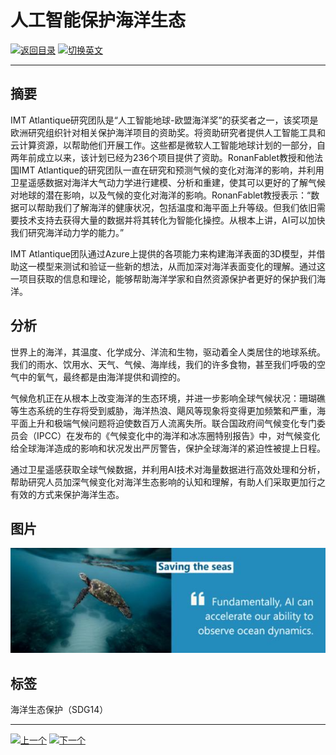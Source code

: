 # 人工智能保护海洋生态

[![返回目录](http://img.shields.io/badge/点击-返回目录-875A7B.svg?style=flat&colorA=8F8F8F)](/)
[![切换英文](http://img.shields.io/badge/切换-英文-875A7B.svg?style=flat&colorA=8F8F8F)](https://doc.shanghaiopen.org.cn/case/14/en_1.html)

----------

## 摘要

IMT Atlantique研究团队是“人工智能地球-欧盟海洋奖”的获奖者之一，该奖项是欧洲研究组织针对相关保护海洋项目的资助奖。将资助研究者提供人工智能工具和云计算资源，以帮助他们开展工作。这些都是微软人工智能地球计划的一部分，自两年前成立以来，该计划已经为236个项目提供了资助。RonanFablet教授和他法国IMT Atlantique的研究团队一直在研究和预测气候的变化对海洋的影响，并利用卫星遥感数据对海洋大气动力学进行建模、分析和重建，使其可以更好的了解气候对地球的潜在影响，以及气候的变化对海洋的影响。RonanFablet教授表示：“数据可以帮助我们了解海洋的健康状况，包括温度和海平面上升等级。但我们依旧需要技术支持去获得大量的数据并将其转化为智能化操控。从根本上讲，AI可以加快我们研究海洋动力学的能力。”

IMT Atlantique团队通过Azure上提供的各项能力来构建海洋表面的3D模型，并借助这一模型来测试和验证一些新的想法，从而加深对海洋表面变化的理解。通过这一项目获取的信息和理论，能够帮助海洋学家和自然资源保护者更好的保护我们海洋。


## 分析

世界上的海洋，其温度、化学成分、洋流和生物，驱动着全人类居住的地球系统。我们的雨水、饮用水、天气、气候、海岸线，我们的许多食物，甚至我们呼吸的空气中的氧气，最终都是由海洋提供和调控的。

气候危机正在从根本上改变海洋的生态环境，并进一步影响全球气候状况：珊瑚礁等生态系统的生存将受到威胁，海洋热浪、飓风等现象将变得更加频繁和严重，海平面上升和极端气候问题将迫使数百万人流离失所。联合国政府间气候变化专门委员会（IPCC）在发布的《气候变化中的海洋和冰冻圈特别报告》中，对气候变化给全球海洋造成的影响和状况发出严厉警告，保护全球海洋的紧迫性被提上日程。

通过卫星遥感获取全球气候数据，并利用AI技术对海量数据进行高效处理和分析，帮助研究人员加深气候变化对海洋生态影响的认知和理解，有助人们采取更加行之有效的方式来保护海洋生态。




## 图片

![图片](14.1.1.jpg)


## 标签

海洋生态保护（SDG14）



----------

 [![上一个](http://img.shields.io/badge/查看-上一个-875A7B.svg?style=flat&colorA=8F8F8F)](https://doc.shanghaiopen.org.cn/case/13/1.html)
 [![下一个](http://img.shields.io/badge/查看-下一个-875A7B.svg?style=flat&colorA=8F8F8F)](https://doc.shanghaiopen.org.cn/case/15/1.html)
 
 
